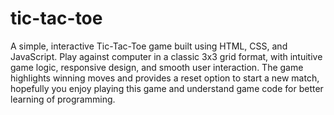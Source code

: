 # tic-tac-toe
A simple, interactive Tic-Tac-Toe game built using HTML, CSS, and JavaScript. Play against computer in a classic 3x3 grid format, with intuitive game logic, responsive design, and smooth user interaction. The game highlights winning moves and provides a reset option to start a new match, hopefully you enjoy playing this game and understand game code for better learning of programming.
